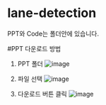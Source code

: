 # lane-detection

PPT와 Code는 폴더안에 있습니다.

#PPT 다운로드 방법

1. PPT 폴더
![image](https://github.com/Minsung9922/lane-detection/assets/124323299/a2764c2c-02a4-4cd9-9c84-a45587c0359d)

2. 파일 선택
![image](https://github.com/Minsung9922/lane-detection/assets/124323299/c80d9fdc-b0b3-42c2-8b2f-b04ce32ced61)

3. 다운로드 버튼 클릭
![image](https://github.com/Minsung9922/lane-detection/assets/124323299/32bf9649-d615-4d69-8390-2db4d3949028)

